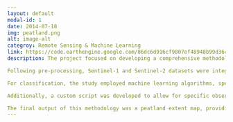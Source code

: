 ```yaml
---
layout: default
modal-id: 1
date: 2014-07-18
img: peatland.png
alt: image-alt
categroy: Remote Sensing & Machine Learning
link: https://code.earthengine.google.com/86dc6d916cf9807ef48948b99d36c52c
description: The project focused on developing a comprehensive methodology for identifying and monitoring peatland areas in the European Alps, recognizing their crucial role in carbon sequestration, water regulation and biodiversity conservation. To achieve this, satellite imagery from Sentinel-1 (SAR) and Sentinel-2 (Optical) was processed using Google Earth Engine, integrating advanced pre-processing techniques, machine learning classification and accuracy assessment to generate a robust peatland extent map.To ensure high-quality input data, both Sentinel-1 and Sentinel-2 datasets underwent extensive pre-processing. Sentinel-1 imagery was refined through orbit filtering, radiometric calibration, orthorectification, thermal noise removal, border noise removal and speckle filtering, enhancing the radar data for accurate classification. Sentinel-2 optical imagery was corrected for atmospheric distortions, cloud-masked to remove interference and processed to calculate key vegetation indices such as NDVI (Normalized Difference Vegetation Index), PSRI (Plant Senescence Reflectance Index), ARI (Anthocyanin Reflectance Index), MNDWI (Modified Normalized Difference Water Index), NDWI (Normalized Difference Water Index) and EVI (Enhanced Vegetation Index). A JavaScript-based data pipeline automated the extraction of these indices for different seasons, allowing for systematic monitoring of peatland dynamics.

Following pre-processing, Sentinel-1 and Sentinel-2 datasets were integrated into time-series composites, enabling seasonal and annual observations. A dimensionality reduction step using Principal Component Analysis (PCA) was applied to optimize feature selection and improve classification accuracy. Training and validation datasets were then created through visual image interpretation and automated sample selection, ensuring a diverse representation of peatland characteristics.

For classification, the study employed machine learning algorithms, specifically Random Forest and Support Vector Machines (SVM), with parameter optimization to enhance model performance. These classifiers were trained on the selected dataset to accurately distinguish peatland areas from other land cover types. The resulting classified imagery was validated against an independent dataset, followed by accuracy assessment using a confusion matrix and kappa coefficient to quantify reliability.

Additionally, a custom script was developed to allow for specific observation of known peatland areas, enabling the exploration of ecosystem health over a user-defined time period. This tool provided valuable insights into peatland changes, vegetation health and hydrological fluctuations, supporting a deeper understanding of their ecological stability and potential degradation over time.

The final output of this methodology was a peatland extent map, providing an effective tool for long-term monitoring and conservation planning. By integrating multi-source remote sensing data, machine learning and systematic evaluation techniques, this approach establishes a scalable framework for peatland conservation and sustainable environmental management in alpine regions.
---
```

